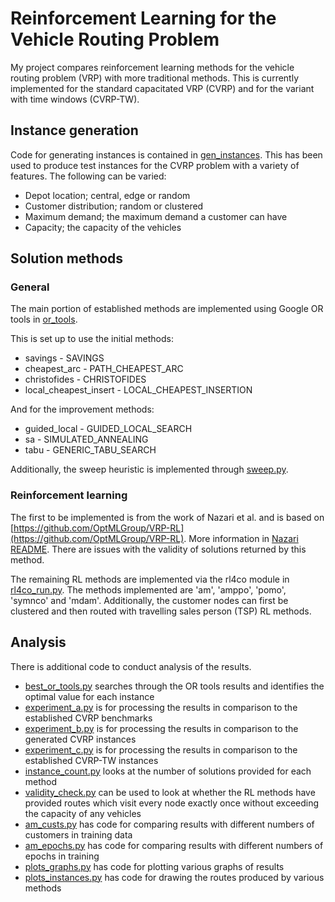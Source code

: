 # Reinforcement Learning for the Vehicle Routing Problem

My project compares reinforcement learning methods for the vehicle routing problem (VRP) with more traditional methods. This is currently implemented for the standard capacitated VRP (CVRP) and for the variant with time windows (CVRP-TW).

## Instance generation

Code for generating instances is contained in [gen_instances](/instances/gen_instances.py). This has been used to produce test instances for the CVRP problem with a variety of features. The following can be varied:

- Depot location; central, edge or random
- Customer distribution; random or clustered
- Maximum demand; the maximum demand a customer can have
- Capacity; the capacity of the vehicles

## Solution methods

### General

The main portion of established methods are implemented using Google OR tools in [or_tools](methods/or_tools.py). 

This is set up to use the initial methods:
- savings - SAVINGS
- cheapest_arc - PATH_CHEAPEST_ARC
- christofides - CHRISTOFIDES
- local_cheapest_insert - LOCAL_CHEAPEST_INSERTION

And for the improvement methods:
- guided_local - GUIDED_LOCAL_SEARCH
- sa - SIMULATED_ANNEALING
- tabu - GENERIC_TABU_SEARCH

Additionally, the sweep heuristic is implemented through [sweep.py](methods/sweep.py).

### Reinforcement learning

The first to be implemented is from the work of Nazari et al. and is based on [https://github.com/OptMLGroup/VRP-RL](https://github.com/OptMLGroup/VRP-RL). More information in [Nazari README](methods/nazari/README.md). There are issues with the validity of solutions returned by this method.

The remaining RL methods are implemented via the rl4co module in [rl4co_run.py](methods/rl4co_run.py). The methods implemented are 'am', 'amppo', 'pomo', 'symnco' and 'mdam'. Additionally, the customer nodes can first be clustered and then routed with travelling sales person (TSP) RL methods.

## Analysis

There is additional code to conduct analysis of the results.

* [best_or_tools.py](analysis/best_or_tools.py) searches through the OR tools results and identifies the optimal value for each instance
* [experiment_a.py](analysis/experiment_a.py) is for processing the results in comparison to the established CVRP benchmarks
* [experiment_b.py](analysis/experiment_b.py) is for processing the results in comparison to the generated CVRP instances
* [experiment_c.py](analysis/experiment_c.py) is for processing the results in comparison to the established CVRP-TW instances
* [instance_count.py](analysis/instance_count.py) looks at the number of solutions provided for each method
* [validity_check.py](analysis/validity_check.py) can be used to look at whether the RL methods have provided routes which visit every node exactly once without exceeding the capacity of any vehicles
* [am_custs.py](analysis/am_custs.py) has code for comparing results with different numbers of customers in training data
* [am_epochs.py](analysis/am_epochs.py) has code for comparing results with different numbers of epochs in training
* [plots_graphs.py](analysis/plots_graphs.py) has code for plotting various graphs of results
* [plots_instances.py](analysis/plots_instances.py) has code for drawing the routes produced by various methods
